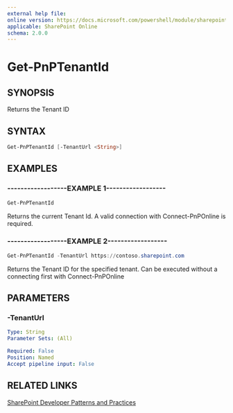 ```yaml
---
external help file:
online version: https://docs.microsoft.com/powershell/module/sharepoint-pnp/get-pnptenantid
applicable: SharePoint Online
schema: 2.0.0
---
```

# Get-PnPTenantId

## SYNOPSIS
Returns the Tenant ID

## SYNTAX 

```powershell
Get-PnPTenantId [-TenantUrl <String>]
```

## EXAMPLES

### ------------------EXAMPLE 1------------------
```powershell
Get-PnPTenantId
```

Returns the current Tenant Id. A valid connection with Connect-PnPOnline is required.

### ------------------EXAMPLE 2------------------
```powershell
Get-PnPTenantId -TenantUrl https://contoso.sharepoint.com
```

Returns the Tenant ID for the specified tenant. Can be executed without a connecting first with Connect-PnPOnline

## PARAMETERS

### -TenantUrl


```yaml
Type: String
Parameter Sets: (All)

Required: False
Position: Named
Accept pipeline input: False
```

## RELATED LINKS

[SharePoint Developer Patterns and Practices](https://aka.ms/sppnp)